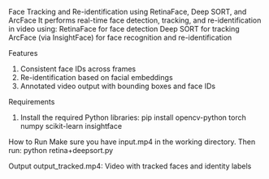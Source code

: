 Face Tracking and Re-identification using RetinaFace, Deep SORT, and ArcFace
It performs real-time face detection, tracking, and re-identification in video using:
  RetinaFace for face detection
  Deep SORT for tracking
  ArcFace (via InsightFace) for face recognition and re-identification

Features
1. Consistent face IDs across frames
2. Re-identification based on facial embeddings
3. Annotated video output with bounding boxes and face IDs

Requirements
1. Install the required Python libraries:
  pip install opencv-python torch numpy scikit-learn insightface

How to Run
  Make sure you have input.mp4 in the working directory. Then run:
  python retina+deepsort.py
  
Output
output_tracked.mp4: Video with tracked faces and identity labels
